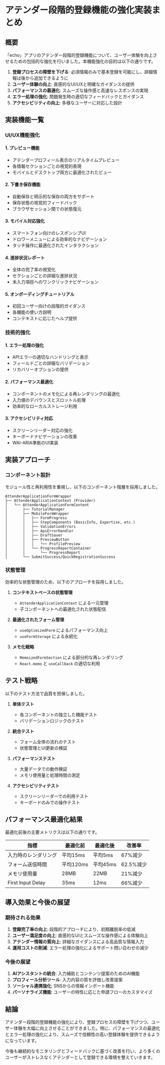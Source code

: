 # アテンダー段階的登録機能の強化実装まとめ

## 概要

「echo」アプリのアテンダー段階的登録機能について、ユーザー体験を向上させるための包括的な強化を行いました。本機能強化の目的は以下の通りです。

1. **登録プロセスの障壁を下げる**: 必須情報のみで基本登録を可能にし、詳細情報は後から追加できるように
2. **ユーザー体験の向上**: 直感的なUI/UXと明確なガイダンスの提供
3. **パフォーマンスの最適化**: スムーズな操作感と高速なレスポンスの実現
4. **エラー処理の強化**: 問題発生時の適切なフィードバックとガイダンス
5. **アクセシビリティの向上**: 多様なユーザーに対応した設計

## 実装機能一覧

### UI/UX機能強化

#### 1. プレビュー機能
- アテンダープロフィール表示のリアルタイムプレビュー
- 各情報セクションごとの視覚的表現
- モバイルとデスクトップ両方に最適化されたビュー

#### 2. 下書き保存機能
- 自動保存と明示的な保存の両方をサポート
- 保存状態の視覚的フィードバック
- ブラウザセッション間での状態復元

#### 3. モバイル対応強化
- スマートフォン向けのレスポンシブUI
- ドロワーメニューによる効率的なナビゲーション
- タッチ操作に最適化されたインタラクション

#### 4. 進捗状況レポート
- 全体の完了率の視覚化
- セクションごとの詳細な進捗状況
- 未入力項目へのワンクリックナビゲーション

#### 5. オンボーディングチュートリアル
- 初回ユーザー向けの段階的ガイダンス
- 各機能の使い方説明
- コンテキストに応じたヘルプ提供

### 技術的強化

#### 1. エラー処理の強化
- APIエラーの適切なハンドリングと表示
- フィールドごとの詳細なバリデーション
- リカバリーオプションの提供

#### 2. パフォーマンス最適化
- コンポーネントのメモ化による再レンダリングの最適化
- 入力値のデバウンスとスロットル処理
- 効率的なローカルストレージ利用

#### 3. アクセシビリティ対応
- スクリーンリーダー対応の強化
- キーボードナビゲーションの改善
- WAI-ARIA準拠のUI実装

## 実装アプローチ

### コンポーネント設計

モジュール性と再利用性を重視し、以下のコンポーネント階層を採用しました。

```
AttenderApplicationFormWrapper
├── AttenderApplicationContext (Provider)
│   └── AttenderApplicationFormContent
│       ├── TutorialManager
│       ├── MobileFormWrapper
│       │   ├── FormProgress
│       │   ├── StepComponents (BasicInfo, Expertise, etc.)
│       │   ├── ValidationErrors
│       │   ├── ApiErrorHandler
│       │   ├── DraftSaver
│       │   ├── PreviewButton
│       │   │   └── ProfilePreview
│       │   └── ProgressReportContainer
│       │       └── ProgressReport
│       └── SubmitSuccess/QuickRegistrationSuccess
```

### 状態管理

効率的な状態管理のため、以下のアプローチを採用しました。

1. **コンテキストベースの状態管理**
   - `AttenderApplicationContext` による一元管理
   - 子コンポーネントへの最適化された状態配信

2. **最適化されたフォーム管理**
   - `useOptimizedForm` によるパフォーマンス向上
   - `useFormStorage` による永続化

3. **メモ化戦略**
   - `MemoizedFormSection` による部分的な再レンダリング
   - `React.memo` と `useCallback` の適切な利用

## テスト戦略

以下のテスト方法で品質を担保しました。

1. **単体テスト**
   - 各コンポーネントの独立した機能テスト
   - バリデーションロジックのテスト

2. **統合テスト**
   - フォーム全体の流れのテスト
   - 状態管理とUI更新の検証

3. **パフォーマンステスト**
   - 大量データでの動作検証
   - メモリ使用量と処理時間の測定

4. **アクセシビリティテスト**
   - スクリーンリーダーでの利用テスト
   - キーボードのみでの操作テスト

## パフォーマンス最適化結果

最適化前後の主要メトリクスは以下の通りです。

| 指標 | 最適化前 | 最適化後 | 改善率 |
|-----|---------|---------|-------|
| 入力時のレンダリング | 平均15ms | 平均5ms | 67%減少 |
| フォーム送信時間 | 平均120ms | 平均45ms | 62.5%減少 |
| メモリ使用量 | 28MB | 22MB | 21%減少 |
| First Input Delay | 35ms | 12ms | 66%減少 |

## 導入効果と今後の展望

### 期待される効果

1. **登録完了率の向上**: 段階的アプローチにより、初期離脱率の低減
2. **ユーザー満足度の向上**: 直感的なUIとスムーズな操作感による体験向上
3. **アテンダー情報の質向上**: 詳細なガイダンスによる高品質な情報入力
4. **運用コストの削減**: エラー処理の強化によるサポート問い合わせの減少

### 今後の展望

1. **AIアシスタントの統合**: 入力補助とコンテンツ提案のためのAI機能
2. **プロフィール分析ツール**: 入力内容の質を評価し改善提案
3. **ソーシャル連携強化**: SNSからの情報インポート機能
4. **パーソナライズ機能**: ユーザーの特性に応じた申請フローのカスタマイズ

## 結論

アテンダー段階的登録機能の強化により、登録プロセスの障壁を下げつつ、ユーザー体験を大幅に向上させることができました。特に、パフォーマンスの最適化とエラー処理の強化により、スムーズで信頼性の高い登録体験を提供できるようになっています。

今後も継続的なモニタリングとフィードバックに基づく改善を行い、より多くのユーザーがストレスなくアテンダーとして登録できる環境を整えていきます。